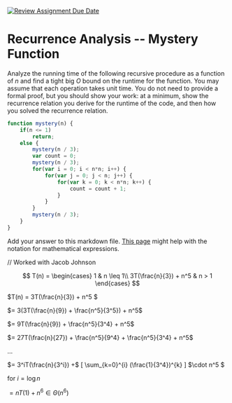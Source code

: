 [![Review Assignment Due Date](https://classroom.github.com/assets/deadline-readme-button-24ddc0f5d75046c5622901739e7c5dd533143b0c8e959d652212380cedb1ea36.svg)](https://classroom.github.com/a/OlW38W4k)
# Recurrence Analysis -- Mystery Function

Analyze the running time of the following recursive procedure as a function of
$n$ and find a tight big $O$ bound on the runtime for the function. You may
assume that each operation takes unit time. You do not need to provide a formal
proof, but you should show your work: at a minimum, show the recurrence relation
you derive for the runtime of the code, and then how you solved the recurrence
relation.

```javascript
function mystery(n) {
    if(n <= 1)
        return;
    else {
        mystery(n / 3);
        var count = 0;
        mystery(n / 3);
        for(var i = 0; i < n*n; i++) {
            for(var j = 0; j < n; j++) {
                for(var k = 0; k < n*n; k++) {
                    count = count + 1;
                }
            }
        }
        mystery(n / 3);
    }
}
```

Add your answer to this markdown file. [This
page](https://docs.github.com/en/get-started/writing-on-github/working-with-advanced-formatting/writing-mathematical-expressions)
might help with the notation for mathematical expressions.

// Worked with Jacob Johnson

$$ T(n) =
   \begin{cases}
       1 & n \leq 1\\
       3T(\frac{n}{3}) + n^5 & n > 1
   \end{cases}
$$

$T(n) = 3T(\frac{n}{3}) + n^5 $

$= 3(3T(\frac{n}{9}) + \frac{n^5}{3^5}) + n^5$

$= 9T(\frac{n}{9}) + \frac{n^5}{3^4} + n^5$

$= 27T(\frac{n}{27}) + \frac{n^5}{9^4} + \frac{n^5}{3^4} + n^5$

$…$

$= 3^iT(\frac{n}{3^i}) +$ 
\[
    \sum_{k=0}^{i} (\frac{1}{3^4})^{k}
\]
$\cdot n^5 $

for $i = \log n$

$=  nT(1) + n^6 \in \Theta(n^6)$
